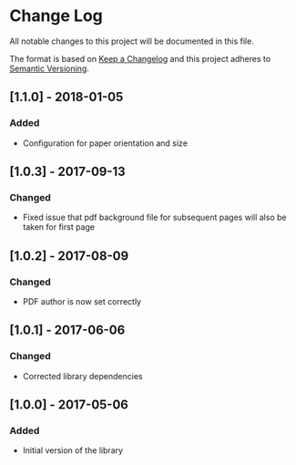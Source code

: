 # Change Log
All notable changes to this project will be documented in this file.

The format is based on [Keep a Changelog](http://keepachangelog.com/)
and this project adheres to [Semantic Versioning](http://semver.org/).

## [1.1.0] - 2018-01-05
### Added
- Configuration for paper orientation and size 

## [1.0.3] - 2017-09-13
### Changed
- Fixed issue that pdf background file for subsequent pages will also be taken for first page

## [1.0.2] - 2017-08-09
### Changed
- PDF author is now set correctly

## [1.0.1] - 2017-06-06
### Changed
- Corrected library dependencies

## [1.0.0] - 2017-05-06
### Added
- Initial version of the library
